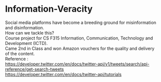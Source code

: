 # Information-Veracity
Social media platforms have become a breeding ground for misinformation and disinformation.<br> How can we tackle this?<br>
Course project for CS F315 Information, Communication, Technology and Development (ICTD).<br>
Came 2nd in Class and won Amazon vouchers for the quality and delivery of the content.<br>
Reference :<br>
https://developer.twitter.com/en/docs/twitter-api/v1/tweets/search/api-reference/get-search-tweets<br>
https://developer.twitter.com/en/docs/twitter-api/tutorials
